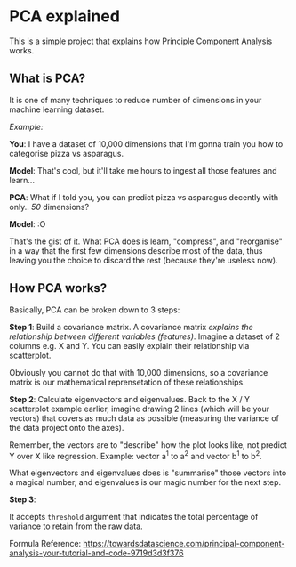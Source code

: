 # PCA explained

This is a simple project that explains how Principle Component Analysis works.

## What is PCA?
It is one of many techniques to reduce number of dimensions in your machine learning dataset.

*Example:*

**You**: I have a dataset of 10,000 dimensions that I'm gonna train you how to categorise pizza vs asparagus.

**Model**: That's cool, but it'll take me hours to ingest all those features and learn...

**PCA**: What if I told you, you can predict pizza vs asparagus decently with only.. *50* dimensions?

**Model**: :O

That's the gist of it. What PCA does is learn, "compress", and "reorganise" in a way that the first few dimensions describe most of the data, thus leaving you the choice to discard the rest (because they're useless now).

## How PCA works?

Basically, PCA can be broken down to 3 steps:

**Step 1**: Build a covariance matrix. A covariance matrix *explains the relationship between different variables (features)*. Imagine a dataset of 2 columns e.g. X and Y. You can easily explain their relationship via scatterplot.

Obviously you cannot do that with 10,000 dimensions, so a covariance matrix is our mathematical reprensetation of these relationships.

**Step 2**: Calculate eigenvectors and eigenvalues. Back to the X / Y scatterplot example earlier, imagine drawing 2 lines (which will be your vectors) that covers as much data as possible (measuring the variance of the data project onto the axes).

Remember, the vectors are to "describe" how the plot looks like, not predict Y over X like regression. Example: vector a<sup>1</sup> to a<sup>2</sup> and vector b<sup>1</sup> to b<sup>2</sup>.

What eigenvectors and eigenvalues does is "summarise" those vectors into a magical number, and eigenvalues is our magic number for the next step.

**Step 3**:


It accepts `threshold` argument that indicates the total percentage of variance to retain from the raw data.

Formula Reference: https://towardsdatascience.com/principal-component-analysis-your-tutorial-and-code-9719d3d3f376